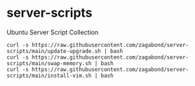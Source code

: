 # server-scripts
Ubuntu Server Script Collection

    curl -s https://raw.githubusercontent.com/zagabond/server-scripts/main/update-upgrade.sh | bash
    curl -s https://raw.githubusercontent.com/zagabond/server-scripts/main/swap-memory.sh | bash
    curl -s https://raw.githubusercontent.com/zagabond/server-scripts/main/install-vim.sh | bash
